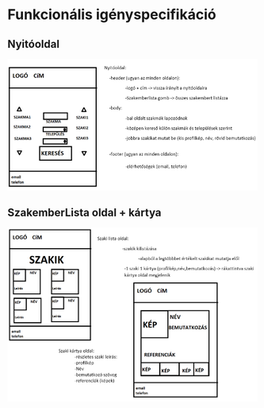 # Funkcionális igényspecifikáció

## Nyitóoldal
![Funkcionális igényspecifikáció1](funkcionalis-igenypsec1.PNG)

## SzakemberLista oldal + kártya
![Funkcionális igényspecifikáció2](funkcionalis-igenypsec2.PNG)